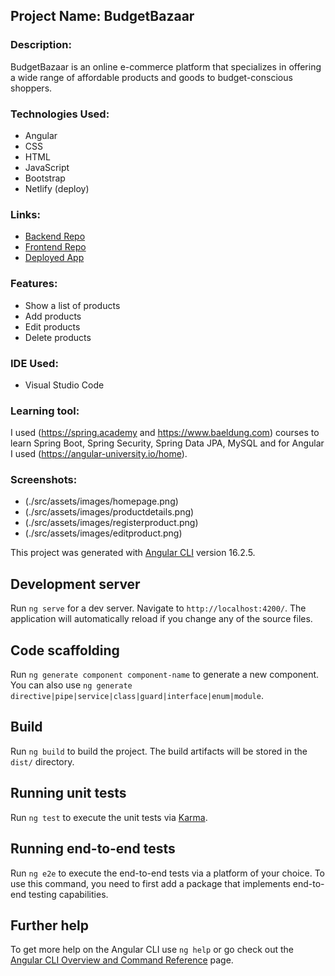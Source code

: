 ## Project Name: BudgetBazaar

### Description:
BudgetBazaar is an online e-commerce platform that specializes in offering a wide range of affordable products and goods to budget-conscious shoppers.

### Technologies Used:
* Angular
* CSS
* HTML
* JavaScript
* Bootstrap
* Netlify (deploy)

### Links:
* [Backend Repo](https://github.com/mrunaleepatel/finalProjectBackend.git)
* [Frontend Repo](https://github.com/mrunaleepatel/finalProjectFrontend.git)
* [Deployed App](https://main--fascinating-pika-3500f2.netlify.app)

### Features:
* Show a list of products
* Add products
* Edit products
* Delete products

### IDE Used:
- Visual Studio Code

### Learning tool:
I used (https://spring.academy and https://www.baeldung.com) courses to learn Spring Boot, Spring Security, Spring Data JPA, MySQL and for Angular I used (https://angular-university.io/home).


### Screenshots:
* (./src/assets/images/homepage.png)
* (./src/assets/images/productdetails.png)
* (./src/assets/images/registerproduct.png)
* (./src/assets/images/editproduct.png)


This project was generated with [Angular CLI](https://github.com/angular/angular-cli) version 16.2.5.

## Development server

Run `ng serve` for a dev server. Navigate to `http://localhost:4200/`. The application will automatically reload if you change any of the source files.

## Code scaffolding

Run `ng generate component component-name` to generate a new component. You can also use `ng generate directive|pipe|service|class|guard|interface|enum|module`.

## Build

Run `ng build` to build the project. The build artifacts will be stored in the `dist/` directory.

## Running unit tests

Run `ng test` to execute the unit tests via [Karma](https://karma-runner.github.io).

## Running end-to-end tests

Run `ng e2e` to execute the end-to-end tests via a platform of your choice. To use this command, you need to first add a package that implements end-to-end testing capabilities.

## Further help

To get more help on the Angular CLI use `ng help` or go check out the [Angular CLI Overview and Command Reference](https://angular.io/cli) page.
